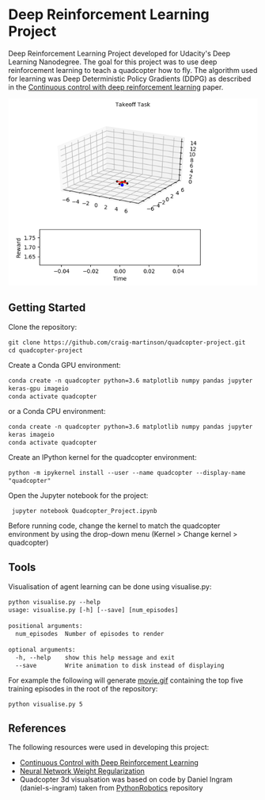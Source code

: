 # Deep Reinforcement Learning Project

Deep Reinforcement Learning Project developed for Udacity's Deep Learning Nanodegree. The goal for this project was to use deep reinforcement learning to teach a quadcopter how to fly. The algorithm used for learning was Deep Deterministic Policy Gradients (DDPG) as described in the [Continuous control with deep reinforcement learning](https://arxiv.org/abs/1509.02971) paper.

![Quadcopter](movie.gif)

## Getting Started

Clone the repository:

``` batch
git clone https://github.com/craig-martinson/quadcopter-project.git
cd quadcopter-project
```

Create a Conda GPU environment:

``` batch
conda create -n quadcopter python=3.6 matplotlib numpy pandas jupyter keras-gpu imageio
conda activate quadcopter
 ```

 or a Conda CPU environment:

 ``` batch
conda create -n quadcopter python=3.6 matplotlib numpy pandas jupyter keras imageio
conda activate quadcopter
 ```

Create an IPython kernel for the quadcopter environment:

``` batch
python -m ipykernel install --user --name quadcopter --display-name "quadcopter"
 ```

Open the Jupyter notebook for the project:

``` batch
 jupyter notebook Quadcopter_Project.ipynb
```

Before running code, change the kernel to match the quadcopter environment by using the drop-down menu (Kernel > Change kernel > quadcopter)

## Tools

Visualisation of agent learning can be done using visualise.py:

``` batch
python visualise.py --help
usage: visualise.py [-h] [--save] [num_episodes]

positional arguments:
  num_episodes  Number of episodes to render

optional arguments:
  -h, --help    show this help message and exit
  --save        Write animation to disk instead of displaying
```

For example the following will generate [movie.gif](movie.gif) containing the top five training episodes in the root of the repository:

``` batch
python visualise.py 5
```

## References

The following resources were used in developing this project:

- [Continuous Control with Deep Reinforcement Learning](https://arxiv.org/abs/1509.02971)
- [Neural Network Weight Regularization](https://chrisalbon.com/deep_learning/keras/neural_network_weight_regularization/)
- Quadcopter 3d visualsation was based on code by Daniel Ingram (daniel-s-ingram) taken from [PythonRobotics](https://github.com/AtsushiSakai/PythonRobotics) repository
